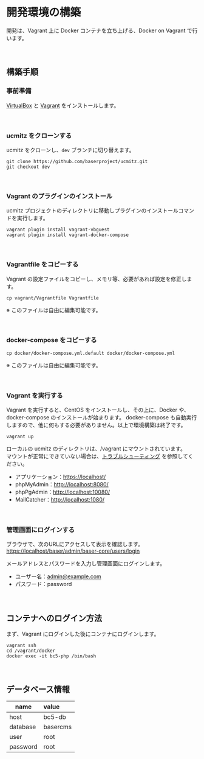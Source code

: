 # 開発環境の構築

開発は、Vagrant 上に Docker コンテナを立ち上げる、Docker on Vagrant で行います。

　
## 構築手順

### 事前準備
[VirtualBox](https://www.virtualbox.org/) と [Vagrant](https://www.vagrantup.com/) をインストールします。

　
### ucmitz をクローンする
ucmitz をクローンし、`dev` ブランチに切り替えます。
```shell
git clone https://github.com/baserproject/ucmitz.git
git checkout dev
```

　
### Vagrant のプラグインのインストール
ucmitz プロジェクトのディレクトリに移動しプラグインのインストールコマンドを実行します。
```shell script
vagrant plugin install vagrant-vbguest
vagrant plugin install vagrant-docker-compose
```

　
### Vagrantfile をコピーする
Vagrant の設定ファイルをコピーし、メモリ等、必要があれば設定を修正します。
```shell script
cp vagrant/Vagrantfile Vagrantfile
```
※ このファイルは自由に編集可能です。

　
### docker-compose をコピーする
```shell script
cp docker/docker-compose.yml.default docker/docker-compose.yml
```
※ このファイルは自由に編集可能です。

　
### Vagrant を実行する
Vagrant を実行すると、CentOS をインストールし、その上に、Docker や、docker-compose のインストールが始まります。
docker-compose も自動実行しますので、他に何もする必要がありません。以上で環境構築は終了です。
```shell script
vagrant up
```
ローカルの ucmitz のディレクトリは、/vagrant にマウントされています。  
マウントが正常にできていない場合は、[トラブルシューティング](https://github.com/baserproject/ucmitz/blob/dev/docs/etc/troubleshooting.md#Vagrantのマウントが正常に行われない) を参照してください。

- アプリケーション：[https://localhost/](https://localhost/)
- phpMyAdmin：[http://localhost:8080/](http://localhost:8080/)
- phpPgAdmin：[http://localhost:10080/](http://localhost:10080/)
- MailCatcher：[http://localhost:1080/](http://localhost:1080/)

　
### 管理画面にログインする

ブラウザで、次のURLにアクセスして表示を確認します。
[https://localhost/baser/admin/baser-core/users/login](https://localhost/baser/admin/baser-core/users/login)
   
メールアドレスとパスワードを入力し管理画面にログインします。

- ユーザー名：admin@example.com
- パスワード：password

　
## コンテナへのログイン方法
まず、Vagrant にログインした後にコンテナにログインします。

```shell script
vagrant ssh
cd /vagrant/docker
docker exec -it bc5-php /bin/bash
```

　
## データベース情報
| name | value |
|-----------|:------------|
| host | bc5-db |
| database | basercms |
| user | root |
| password | root |

　
